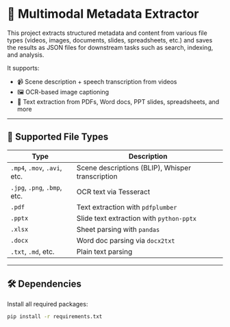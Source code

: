 # 📁 Multimodal Metadata Extractor

This project extracts structured metadata and content from various file types (videos, images, documents, slides, spreadsheets, etc.) and saves the results as JSON files for downstream tasks such as search, indexing, and analysis.

It supports:
- 📹 Scene description + speech transcription from videos
- 🖼 OCR-based image captioning
- 📄 Text extraction from PDFs, Word docs, PPT slides, spreadsheets, and more

---

## 📌 Supported File Types

| Type         | Description                                      |
|--------------|--------------------------------------------------|
| `.mp4`, `.mov`, `.avi`, etc. | Scene descriptions (BLIP), Whisper transcription |
| `.jpg`, `.png`, `.bmp`, etc. | OCR text via Tesseract            |
| `.pdf`       | Text extraction with `pdfplumber`                |
| `.pptx`      | Slide text extraction with `python-pptx`         |
| `.xlsx`      | Sheet parsing with `pandas`                      |
| `.docx`      | Word doc parsing via `docx2txt`                  |
| `.txt`, `.md`, etc. | Plain text parsing                       |

---

## 🛠 Dependencies

Install all required packages:

```bash
pip install -r requirements.txt
